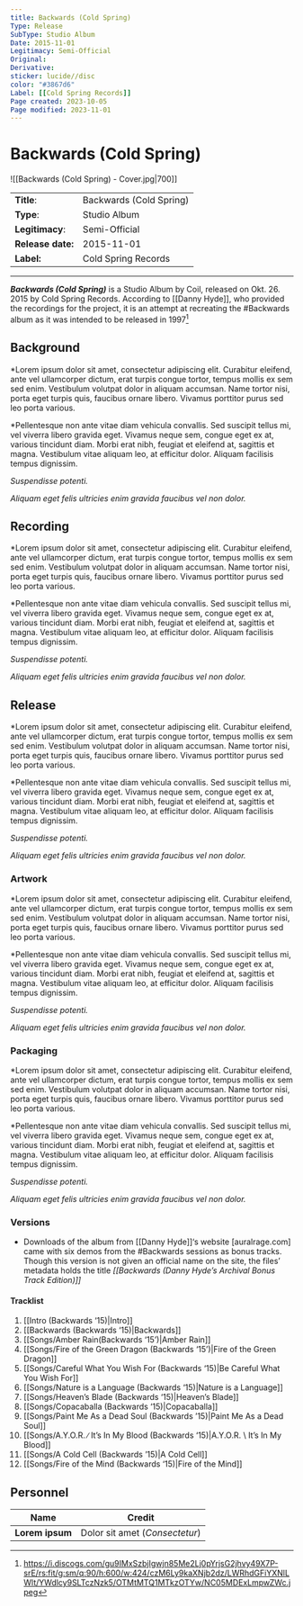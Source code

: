 ```yaml
---
title: Backwards (Cold Spring)
Type: Release  
SubType: Studio Album
Date: 2015-11-01
Legitimacy: Semi-Official
Original: 
Derivative: 
sticker: lucide//disc
color: "#3867d6"
Label: [[Cold Spring Records]]
Page created: 2023-10-05
Page modified: 2023-11-01
---
```


# Backwards (Cold Spring)

![[Backwards (Cold Spring) - Cover.jpg|700]]

|  |  |
| --- | --- |
| __Title__: | Backwards (Cold Spring) |
| __Type__: | Studio Album |
| __Legitimacy__: | Semi-Official |
| __Release date:__ | 2015-11-01 |
| __Label:__ | Cold Spring Records |

---

*__Backwards (Cold Spring)__* is a Studio Album by Coil, released on Okt. 26. 2015 by Cold Spring Records. According to [[Danny Hyde]], who provided the recordings for the project, it is an attempt at recreating the #Backwards album as it was intended to be released in 1997[^1]

## Background

*Lorem ipsum dolor sit amet, consectetur adipiscing elit. Curabitur eleifend, ante vel ullamcorper dictum, erat turpis congue tortor, tempus mollis ex sem sed enim. Vestibulum volutpat dolor in aliquam accumsan. Name tortor nisi, porta eget turpis quis, faucibus ornare libero. Vivamus porttitor purus sed leo porta various.

*Pellentesque non ante vitae diam vehicula convallis. Sed suscipit tellus mi, vel viverra libero gravida eget. Vivamus neque sem, congue eget ex at, various tincidunt diam. Morbi erat nibh, feugiat et eleifend at, sagittis et magna. Vestibulum vitae aliquam leo, at efficitur dolor. Aliquam facilisis tempus dignissim.

*Suspendisse potenti.*

*Aliquam eget felis ultricies enim gravida faucibus vel non dolor.*

## Recording

*Lorem ipsum dolor sit amet, consectetur adipiscing elit. Curabitur eleifend, ante vel ullamcorper dictum, erat turpis congue tortor, tempus mollis ex sem sed enim. Vestibulum volutpat dolor in aliquam accumsan. Name tortor nisi, porta eget turpis quis, faucibus ornare libero. Vivamus porttitor purus sed leo porta various.

*Pellentesque non ante vitae diam vehicula convallis. Sed suscipit tellus mi, vel viverra libero gravida eget. Vivamus neque sem, congue eget ex at, various tincidunt diam. Morbi erat nibh, feugiat et eleifend at, sagittis et magna. Vestibulum vitae aliquam leo, at efficitur dolor. Aliquam facilisis tempus dignissim.

*Suspendisse potenti.*

*Aliquam eget felis ultricies enim gravida faucibus vel non dolor.*

## Release

*Lorem ipsum dolor sit amet, consectetur adipiscing elit. Curabitur eleifend, ante vel ullamcorper dictum, erat turpis congue tortor, tempus mollis ex sem sed enim. Vestibulum volutpat dolor in aliquam accumsan. Name tortor nisi, porta eget turpis quis, faucibus ornare libero. Vivamus porttitor purus sed leo porta various.

*Pellentesque non ante vitae diam vehicula convallis. Sed suscipit tellus mi, vel viverra libero gravida eget. Vivamus neque sem, congue eget ex at, various tincidunt diam. Morbi erat nibh, feugiat et eleifend at, sagittis et magna. Vestibulum vitae aliquam leo, at efficitur dolor. Aliquam facilisis tempus dignissim.

*Suspendisse potenti.*

*Aliquam eget felis ultricies enim gravida faucibus vel non dolor.*

### Artwork

*Lorem ipsum dolor sit amet, consectetur adipiscing elit. Curabitur eleifend, ante vel ullamcorper dictum, erat turpis congue tortor, tempus mollis ex sem sed enim. Vestibulum volutpat dolor in aliquam accumsan. Name tortor nisi, porta eget turpis quis, faucibus ornare libero. Vivamus porttitor purus sed leo porta various.

*Pellentesque non ante vitae diam vehicula convallis. Sed suscipit tellus mi, vel viverra libero gravida eget. Vivamus neque sem, congue eget ex at, various tincidunt diam. Morbi erat nibh, feugiat et eleifend at, sagittis et magna. Vestibulum vitae aliquam leo, at efficitur dolor. Aliquam facilisis tempus dignissim.

*Suspendisse potenti.*

*Aliquam eget felis ultricies enim gravida faucibus vel non dolor.*

### Packaging

*Lorem ipsum dolor sit amet, consectetur adipiscing elit. Curabitur eleifend, ante vel ullamcorper dictum, erat turpis congue tortor, tempus mollis ex sem sed enim. Vestibulum volutpat dolor in aliquam accumsan. Name tortor nisi, porta eget turpis quis, faucibus ornare libero. Vivamus porttitor purus sed leo porta various.

*Pellentesque non ante vitae diam vehicula convallis. Sed suscipit tellus mi, vel viverra libero gravida eget. Vivamus neque sem, congue eget ex at, various tincidunt diam. Morbi erat nibh, feugiat et eleifend at, sagittis et magna. Vestibulum vitae aliquam leo, at efficitur dolor. Aliquam facilisis tempus dignissim.

*Suspendisse potenti.*

*Aliquam eget felis ultricies enim gravida faucibus vel non dolor.*

### Versions

- Downloads of the album from [[Danny Hyde]]‘s website [auralrage.com] came with six demos from the #Backwards sessions as bonus tracks. Though this version is not given an official name on the site, the files’ metadata holds the title *[[Backwards (Danny Hyde’s Archival Bonus Track Edition)]]*

#### Tracklist
1. [[Intro (Backwards ‘15)|Intro]]
2. [[Backwards (Backwards ‘15)|Backwards]]
3. [[Songs/Amber Rain(Backwards ‘15’)|Amber Rain]]
4. [[Songs/Fire of the Green Dragon (Backwards ‘15’)|Fire of the Green Dragon]]
5. [[Songs/Careful What You Wish For (Backwards ‘15)|Be Careful What You Wish For]]
6. [[Songs/Nature is a Language (Backwards ‘15)|Nature is a Language]]
7. [[Songs/Heaven’s Blade (Backwards ‘15)|Heaven’s Blade]]
8. [[Songs/Copacaballa (Backwards ‘15)|Copacaballa]]
9. [[Songs/Paint Me As a Dead Soul (Backwards ’15)|Paint Me As a Dead Soul]]
10. [[Songs/A.Y.O.R. ∕ It’s In My Blood (Backwards ‘15)|A.Y.O.R. \ It’s In My Blood]]
11. [[Songs/A Cold Cell (Backwards ’15)|A Cold Cell]]
12. [[Songs/Fire of the Mind (Backwards ‘15)|Fire of the Mind]]

## Personnel

| __Name__ |__Credit__ |
| --- | --- |
|__Lorem ipsum__|Dolor sit amet (*Consectetur*)|

[^1]:<https://i.discogs.com/gu9IMxSzbjIgwjn85Me2Lj0pYrjsG2jhvy49X7P-srE/rs:fit/g:sm/q:90/h:600/w:424/czM6Ly9kaXNjb2dz/LWRhdGFiYXNlLWlt/YWdlcy9SLTczNzk5/OTMtMTQ1MTkzOTYw/NC05MDExLmpwZWc.jpeg>
